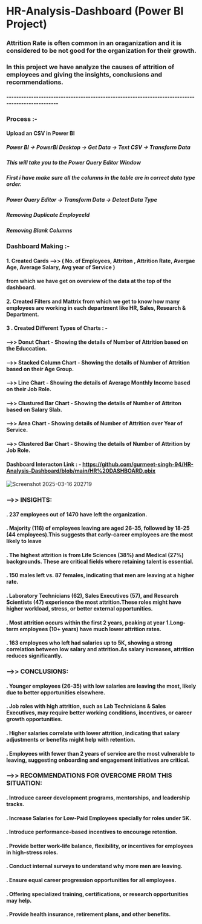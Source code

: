 # HR-Analysis-Dashboard (Power BI Project)                               
### Attrition Rate is often common in an oraganization and it is considered to be not good for the organization for their growth.
### In this project we have analyze the causes of attrition of employees and giving the insights, conclusions and recommendations.
#### -------------------------------------------------------------------------------------------------

### Process :- 
#### Upload an CSV in Power BI
##### Power BI -> PowerBi Desktop -> Get Data -> Text CSV -> Transform Data
##### This will take you to the Power Query Editor Window
##### First i have make sure all the columns in the table are in correct data type order.
##### Power Query Editor -> Transform Data -> Detect Data Type
##### Removing Duplicate EmployeeId
##### Removing Blank Columns


### Dashboard Making :-
#### 1. Created Cards -->> ( No. of Employees, Attriton , Attrition Rate, Avergae Age, Average Salary, Avg year of Service )
#### from which we have get on overview of the data at the top of the dashboard.

#### 2. Created Filters and Mattrix from which we get to know how many employees are working in each department like HR, Sales, Research & Department.

#### 3 . Created Different Types of Charts : -
#### -->> Donut Chart - Showing the details of Number of Attrition based on the Educcation.
#### -->> Stacked Column Chart - Showing the details of Number of Attrition based on their Age Group.
#### -->> Line Chart - Showing the details of Average Monthly Income based on their Job Role.
#### -->> Clustured Bar Chart - Showing the details of Number of Attriton based on Salary Slab.
#### -->> Area Chart - Showing details of Number of Attrition over Year of Service.
#### -->> Clustered Bar Chart - Showing the details of Number of Attrition by Job Role.

#### Dashboard Interacton Link : - https://github.com/gurmeet-singh-94/HR-Analysis-Dashboard/blob/main/HR%20DASHBOARD.pbix

![Screenshot 2025-03-16 202719](https://github.com/user-attachments/assets/ec3113dd-55f9-4a6f-9532-5d90a2d6fb1f)


### -->> INSIGHTS:
#### . 237 employees out of 1470 have left the organization.
#### . Majority (116) of employees leaving are aged 26-35, followed by 18-25 (44 employees).This suggests that early-career employees are the most likely to leave
#### . The highest attrition is from Life Sciences (38%) and Medical (27%) backgrounds. These are critical fields where retaining talent is essential.
#### . 150 males left vs. 87 females, indicating that men are leaving at a higher rate.
#### . Laboratory Technicians (62), Sales Executives (57), and Research Scientists (47) experience the most attrition.These roles might have higher workload, stress, or better external opportunities.
#### . Most attrition occurs within the first 2 years, peaking at year 1.Long-term employees (10+ years) have much lower attrition rates.
#### . 163 employees who left had salaries up to 5K, showing a strong correlation between low salary and attrition.As salary increases, attrition reduces significantly.


### -->> CONCLUSIONS:
#### . Younger employees (26-35) with low salaries are leaving the most, likely due to better opportunities elsewhere.
#### . Job roles with high attrition, such as Lab Technicians & Sales Executives, may require better working conditions, incentives, or career growth opportunities.
#### . Higher salaries correlate with lower attrition, indicating that salary adjustments or benefits might help with retention.
#### . Employees with fewer than 2 years of service are the most vulnerable to leaving, suggesting onboarding and engagement initiatives are critical.


### -->> RECOMMENDATIONS FOR OVERCOME FROM THIS SITUATION:
#### . Introduce career development programs, mentorships, and leadership tracks.
#### . Increase Salaries for Low-Paid Employees specially for roles under 5K.
#### . Introduce performance-based incentives to encourage retention.
#### . Provide better work-life balance, flexibility, or incentives for employees in high-stress roles.
#### . Conduct internal surveys to understand why more men are leaving.
#### . Ensure equal career progression opportunities for all employees.
#### . Offering specialized training, certifications, or research opportunities may help.
#### . Provide health insurance, retirement plans, and other benefits.










